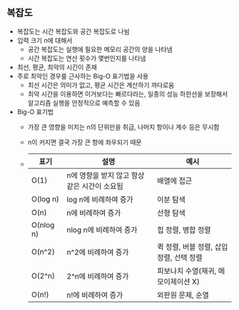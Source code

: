 ## 복잡도

- 복잡도는 시간 복잡도와 공간 복잡도로 나뉨
- 입력 크기 n에 대해서
  - 공간 복잡도는 실행에 필요한 메모리 공간의 양을 나타냄
  - 시간 복잡도는 연산 횟수가 몇번인지를 나타냄
- 최선, 평균, 최악의 시간이 존재
- 주로 최악인 경우를 근사하는 Big-O 표기법을 사용
  - 최선 시간은 의미가 없고, 평균 시간은 계산하기 까다로움
  - 최악 시간을 이용하면 이거보다는 빠르다라는, 일종의 성능 하한선을 보장해서 알고리즘 실행을 안정적으로 예측할 수 있음
- Big-O 표기법
  - 가장 큰 영향을 미치는 n의 단위만을 취급, 나머지 항이나 계수 등은 무시함
  - n이 커지면 결국 가장 큰 항에 좌우되기 때문

  - | 표기      | 설명                                         | 예시                                     |
    | --------- | -------------------------------------------- | ---------------------------------------- |
    | O(1)      | n에 영향을 받지 않고 항상 같은 시간이 소요됨 | 배열에 접근                              |
    | O(log n)  | log n에 비례하여 증가                        | 이분 탐색                                |
    | O(n)      | n에 비례하여 증가                            | 선형 탐색                                |
    | O(nlog n) | nlog n에 비례하여 증가                       | 힙 정렬, 병합 정렬                       |
    | O(n^2)    | n^2에 비례하여 증가                          | 퀵 정렬, 버블 정렬, 삽입 정렬, 선택 정렬 |
    | O(2^n)    | 2^n에 비례하여 증가                          | 피보나치 수열(재귀, 메모이제이션 X)      |
    | O(n!)     | n!에 비례하여 증가                           | 외판원 문제, 순열                        |